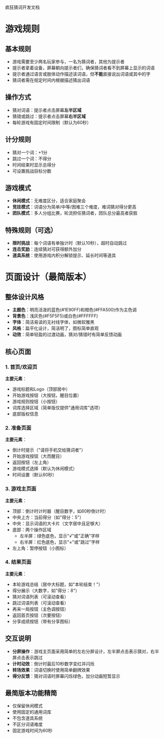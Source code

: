 疯狂猜词开发文档
  
# 游戏规则

## 基本规则
- 游戏需要至少两名玩家参与，一名为猜词者，其他为提示者
- 提示者拿着设备，屏幕朝向提示者们，确保猜词者看不到屏幕上显示的词语
- 提示者通过语言或肢体动作描述该词语，但**不能**直接说出词语或其中的字
- 猜词者需在规定时间内根据描述猜出词语

## 操作方式
- 猜对词语：提示者点击屏幕**左半区域**
- 猜错或跳过：提示者点击屏幕**右半区域**
- 每轮游戏有固定时间限制（默认为60秒）

## 计分规则
- 猜对一个词：+1分
- 跳过一个词：不得分
- 时间结束时显示总得分
- 可设置挑战目标分数

## 游戏模式
- **休闲模式**：无难度区分，适合家庭聚会
- **竞技模式**：词语分为简单/中等/困难三个难度，难词猜对得分更高
- **团队模式**：多人分组比赛，轮流担任猜词者，团队总分最高者获胜

## 特殊规则（可选）
- **限时挑战**：每个词语有单独计时（默认10秒），超时自动跳过
- **连击奖励**：连续猜对可获得额外加分
- **道具系统**：使用游戏内积分解锁提示、延长时间等道具

# 页面设计（最简版本）

## 整体设计风格
- **主题色**：明亮活泼的蓝色(#1E90FF)和橙色(#FFA500)作为主色调
- **背景色**：浅灰色(#F5F5F5)或白色(#FFFFFF)
- **字体**：简洁易读的无衬线字体，如微软雅黑
- **风格**：扁平化设计，简洁明了，图标简单直观
- **动效**：简单轻盈的过渡动画，猜对/猜错时有简单反馈动画

## 核心页面

### 1. 首页/欢迎页
**主要元素**：
- 游戏标题和Logo（顶部居中）
- 开始游戏按钮（大按钮，醒目位置）
- 游戏规则按钮（小按钮）
- 词库选择区域（简单版仅提供"通用词库"选项）
- 底部版权信息

### 2. 准备页面
**主要元素**：
- 倒计时提示（"请将手机交给猜词者"）
- 开始游戏按钮（大而醒目）
- 返回按钮（左上角）
- 游戏模式选择（默认为休闲模式）
- 时间设置（默认60秒）

### 3. 游戏主页面
**主要元素**：
- 顶部：倒计时计时器（醒目数字，如60秒倒计时）
- 中央上方：当前得分（如"得分：5"）
- 中央：显示词语的大卡片（文字居中且足够大）
- 底部：两个操作区域
  - 左半屏：绿色底色，显示"√"或"正确"字样
  - 右半屏：红色底色，显示"×"或"跳过"字样
- 左上角：暂停按钮（小图标）

### 4. 结果页面
**主要元素**：
- 本轮游戏总结（居中大标题，如"本轮结束！"）
- 得分展示（大数字，如"得分：8"）
- 猜对词语列表（可滚动查看）
- 跳过词语列表（可滚动查看）
- 再来一局按钮（主色调按钮）
- 返回首页按钮（次要按钮）
- 分享成绩按钮（带有分享图标）

## 交互说明
- **分屏操作**：游戏主页面采用简单的左右分屏设计，左半屏点击表示猜对，右半屏点击表示跳过
- **计时动效**：倒计时最后10秒数字变红并闪烁
- **转场效果**：词语切换时使用简单翻牌效果
- **得分反馈**：猜对词语时屏幕闪烁绿色，加分动画短暂显示

## 最简版本功能精简
- 仅保留休闲模式
- 使用固定的通用词库
- 不包含道具系统
- 不区分词语难度
- 固定游戏时间为60秒






